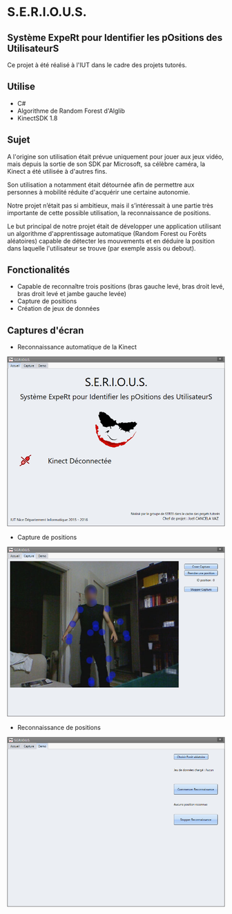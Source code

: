 # S.E.R.I.O.U.S.

## Système ExpeRt pour Identifier les pOsitions des UtilisateurS

Ce projet à été réalisé à l'IUT dans le cadre des projets tutorés.

## Utilise

* C#
* Algorithme de Random Forest d'Alglib
* KinectSDK 1.8

## Sujet

A l'origine son utilisation était prévue uniquement pour jouer aux jeux vidéo, mais depuis la sortie de son SDK par Microsoft, sa célèbre caméra, la Kinect a été utilisée à d'autres fins.

Son utilisation a notamment était détournée afin de permettre aux personnes à mobilité réduite d'acquérir une certaine autonomie.

Notre projet n’était pas si ambitieux, mais il s’intéressait à une partie très importante de cette possible utilisation, la reconnaissance de positions.

Le but principal de notre projet était de développer une application utilisant un algorithme d'apprentissage automatique (Random Forest ou Forêts aléatoires) capable de détecter les mouvements et en déduire la position dans laquelle l'utilisateur se trouve (par exemple assis ou debout).

## Fonctionalités

* Capable de reconnaître trois positions (bras gauche levé, bras droit levé, bras droit levé et jambe gauche levée)
* Capture de positions
* Création de jeux de données

## Captures d'écran

* Reconnaissance automatique de la Kinect

![Menu](/doc/Serious_1.png)

* Capture de positions

![Capture de positions](/doc/Serious_2.png)

* Reconnaissance de positions

![Reconnaissance de positions](/doc/Serious_3.png)
